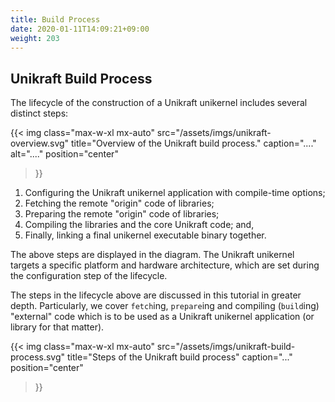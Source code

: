 ```yaml
---
title: Build Process
date: 2020-01-11T14:09:21+09:00
weight: 203
---
```


## Unikraft Build Process

The lifecycle of the construction of a Unikraft unikernel includes several
distinct steps:

{{< img
  class="max-w-xl mx-auto"
  src="/assets/imgs/unikraft-overview.svg"
  title="Overview of the Unikraft build process."
  caption="...."
  alt="...."
  position="center"
>}}

1. Configuring the Unikraft unikernel application with compile-time options;
2. Fetching the remote "origin" code of libraries;
3. Preparing the remote "origin" code of libraries;
4. Compiling the libraries and the core Unikraft code; and,
5. Finally, linking a final unikernel executable binary together.

The above steps are displayed in the diagram.
The Unikraft unikernel targets a specific platform and hardware architecture, which are set during the configuration step of the lifecycle.

The steps in the lifecycle above are discussed in this tutorial in greater depth.
Particularly, we cover `fetch`ing, `prepare`ing and compiling (`build`ing) "external" code which is to be used as a Unikraft unikernel application (or library for that matter).

{{< img
  class="max-w-xl mx-auto"
  src="/assets/imgs/unikraft-build-process.svg"
  title="Steps of the Unikraft build process"
  caption="..."
  position="center"
>}}


